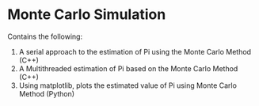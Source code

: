 # Monte Carlo Simulation
Contains the following:
  1. A serial approach to the estimation of Pi using the Monte Carlo Method (C++)
  2. A Multithreaded estimation of Pi based on the Monte Carlo Method (C++)
  3. Using matplotlib, plots the estimated value of Pi using Monte Carlo Method (Python)
